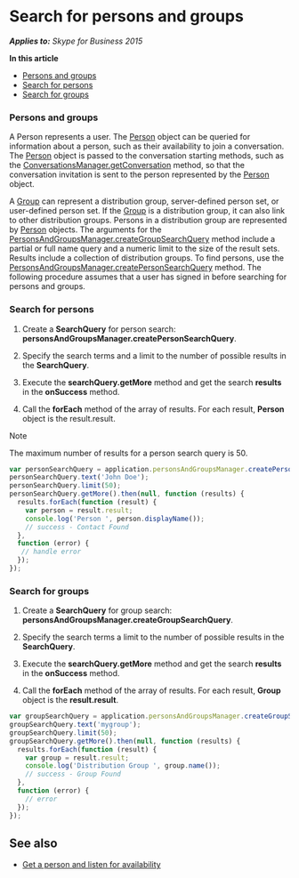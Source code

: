 
# Search for persons and groups


 _**Applies to:** Skype for Business 2015_

**In this article**
- [Persons and groups](#overview)
- [Search for persons](#persons)
- [Search for groups](#groups)

<a name="overview"></a>
### Persons and groups

A Person represents a user. The <a href="http://officedev.github.io/skype-docs/Skype/WebSDK/model/api/interfaces/jcafe.person.html" target="">Person</a> object can be queried for information about a person, such as their availability to join a conversation. The <a href="http://officedev.github.io/skype-docs/Skype/WebSDK/model/api/interfaces/jcafe.person.html" target="">Person</a> object is passed to the conversation starting methods, such as the <a href="http://officedev.github.io/skype-docs/Skype/WebSDK/model/api/interfaces/jcafe.conversationsmanager.html#getconversation" target="">ConversationsManager.getConversation</a> method, so that the conversation invitation is sent to the person represented by the <a href="http://officedev.github.io/skype-docs/Skype/WebSDK/model/api/interfaces/jcafe.person.html" target="">Person</a> object.

A <a href="http://officedev.github.io/skype-docs/Skype/WebSDK/model/api/interfaces/jcafe.group.html" target="">Group</a> can represent a distribution group, server-defined person set, or user-defined person set. If the <a href="http://officedev.github.io/skype-docs/Skype/WebSDK/model/api/interfaces/jcafe.group.html" target="">Group</a> is a distribution group, it can also link to other distribution groups. Persons in a distribution group are represented by <a href="http://officedev.github.io/skype-docs/Skype/WebSDK/model/api/interfaces/jcafe.person.html" target="">Person</a> objects. The arguments for the <a href="http://officedev.github.io/skype-docs/Skype/WebSDK/model/api/interfaces/jcafe.personsandgroupsmanager.html#creategroupsearchquery" target="">PersonsAndGroupsManager.createGroupSearchQuery</a> method include a partial or full name query and a numeric limit to the size of the result sets. Results include a collection of distribution groups. To find persons, use the <a href="http://officedev.github.io/skype-docs/Skype/WebSDK/model/api/interfaces/jcafe.personsandgroupsmanager.html#createpersonsearchquery" target="">PersonsAndGroupsManager.createPersonSearchQuery</a> method.
The following procedure assumes that a user has signed in before searching for persons and groups.

<a name="persons"> </a>
### Search for persons


1. Create a  **SearchQuery** for person search: **personsAndGroupsManager.createPersonSearchQuery**.
    
2. Specify the search terms and a limit to the number of possible results in the  **SearchQuery**.
    
3. Execute the  **searchQuery.getMore** method and get the search **results** in the **onSuccess** method.
    
4. Call the  **forEach** method of the array of results. For each result, **Person** object is the result.result.
    
> [!NOTE] 
> The maximum number of results for a person search query is 50. 

  ```js
var personSearchQuery = application.personsAndGroupsManager.createPersonSearchQuery();
personSearchQuery.text('John Doe');
personSearchQuery.limit(50);
personSearchQuery.getMore().then(null, function (results) {
    results.forEach(function (result) {
      var person = result.result;
      console.log('Person ', person.displayName());
      // success - Contact Found            
    }, 
    function (error) {
     // handle error
    });
});

  ```

<a name="groups"> </a>
### Search for groups


1. Create a  **SearchQuery** for group search: **personsAndGroupsManager.createGroupSearchQuery**.
    
2. Specify the search terms a limit to the number of possible results in the  **SearchQuery**.
    
3. Execute the  **searchQuery.getMore** method and get the search **results** in the **onSuccess** method.
    
4. Call the  **forEach** method of the array of results. For each result, **Group** object is the **result.result**.


  ```js
var groupSearchQuery = application.personsAndGroupsManager.createGroupSearchQuery();
groupSearchQuery.text('mygroup');
groupSearchQuery.limit(50);
groupSearchQuery.getMore().then(null, function (results) {
    results.forEach(function (result) {
      var group = result.result;
      console.log('Distribution Group ', group.name());
      // success - Group Found
    }, 
    function (error) {
      // error
    });
});

  ```

## See also

- <a href="https://msdn.microsoft.com/skype/websdk/docs/ListenForAvailability" target="">Get a person and listen for availability</a>

